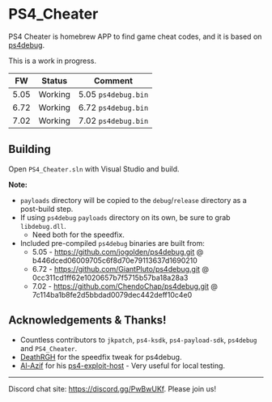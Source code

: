 # PS4_Cheater

PS4 Cheater is homebrew APP to find game cheat codes, and it is based on [ps4debug](https://github.com/jogolden/ps4debug).

This is a work in progress.

|  FW  | Status          | Comment
|------|-----------------|--------------------
| 5.05 | Working         | 5.05 `ps4debug.bin`
| 6.72 | Working         | 6.72 `ps4debug.bin`
| 7.02 | Working         | 7.02 `ps4debug.bin`

## Building

Open `PS4_Cheater.sln` with Visual Studio and build.

**Note:**
- `payloads` directory will be copied to the `debug`/`release` directory as a post-build step.
- If using `ps4debug` `payloads` directory on its own, be sure to grab `libdebug.dll`.
  - Need both for the speedfix.
- Included pre-compiled `ps4debug` binaries are built from:
  - 5.05 - https://github.com/jogolden/ps4debug.git @ b446dced06009705c6f8d70e79113637d1690210
  - 6.72 - https://github.com/GiantPluto/ps4debug.git @ 0cc311cd1ff62e1020657b7f5715b57ba18a28a3
  - 7.02 - https://github.com/ChendoChap/ps4debug.git @ 7c114ba1b8fe2d5bbdad0079dec442deff10c4e0

## Acknowledgements & Thanks!

- Countless contributors to `jkpatch`, `ps4-ksdk`, `ps4-payload-sdk`, `ps4debug` and `PS4_Cheater`.
- [DeathRGH](https://github.com/DeathRGH) for the speedfix tweak for ps4debug.
- [Al-Azif](https://github.com/Al-Azif) for his [ps4-exploit-host](https://github.com/Al-Azif/ps4-exploit-host) - Very useful for local testing.

---
Discord chat site: https://discord.gg/PwBwUKf.
Please join us!

